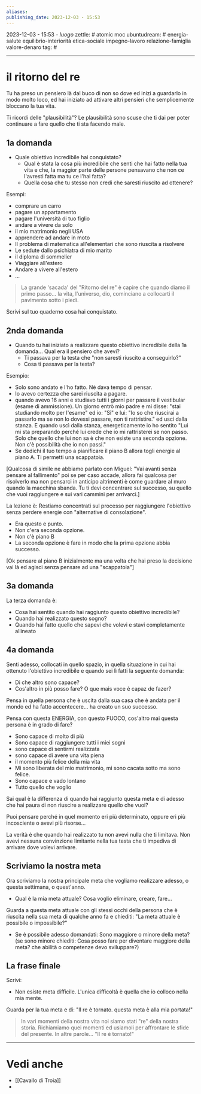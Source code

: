 ```yaml
---
aliases: 
publishing_date: 2023-12-03 - 15:53
---
```

2023-12-03 - 15:53 - *luogo*
zettle: # atomic moc
ubuntudream: # energia-salute equilibrio-interiorità etica-sociale impegno-lavoro relazione-famiglia valore-denaro 
tag: #

---
# il ritorno del re

Tu ha preso un pensiero là dal buco di non so dove ed inizi a guardarlo in modo molto loco, ed hai iniziato ad attivare altri pensieri che semplicemente bloccano la tua vita.

Ti ricordi delle "plausibilità"?
Le plausibilità sono scuse che ti dai per poter continuare a fare quello che ti sta facendo male.

## 1a domanda

- Quale obiettivo incredibile hai conquistato?
	- Qual è stata la cosa più incredibile che senti che hai fatto nella tua vita e che, la maggior parte delle persone pensavano che non ce l'avresti fatta ma tu ce l'hai fatta?
	- Quella cosa che tu stesso non credi che saresti riuscito ad ottenere?

Esempi:
- comprare un carro
- pagare un appartamento
- pagare l'università di tuo figlio
- andare a vivere da solo
- il mio matrimonio negli USA
- apprendere ad andare in moto
- Il problema di matematica all'elementari che sono riuscita a risolvere
- Le sedute dallo psichiatra di mio marito
- il diploma di sommelier
- Viaggiare all'estero
- Andare a vivere all'estero
- ...

> La grande 'sacada' del "Ritorno del re" è capire che quando diamo il primo passo... la vita, l'universo, dio, cominciano a collocarti il pavimento sotto i piedi.

Scrivi sul tuo quaderno cosa hai conquistato.


## 2nda domanda

- Quando tu hai iniziato a realizzare questo obiettivo incredibile della 1a domanda... Qual era il pensiero che avevi?
	- Ti passava per la testa che "non saresti riuscito a conseguirlo?"
	- Cosa ti passava per la testa?

Esempio:
- Solo sono andato e l'ho fatto. Nè dava tempo di pensar.
- Io avevo certezza che sarei riuscita a pagare.
- quando avevo 16 anni e studiavo tutti i giorni per passare il vestibular (esame di ammissione). Un giorno entrò mio padre e mi disse: "stai studiando molto per l'esame" ed io: "Sì" e lui: "Io so che riuscirai a passarlo ma se non lo dovessi passare, non ti rattristire." ed uscì dalla stanza.
  E quando uscì dalla stanza, energeticamente io ho sentito "Lui mi sta preparando perché lui crede che io mi rattristerei se non passo. Solo che quello che lui non sa è che non esiste una seconda opzione. Non c'è possibilità che io non passi."
- Se dedichi il tuo tempo a pianificare il piano B allora togli energie al piano A. Ti permetti una scappatoia.  

[Qualcosa di simile ne abbiamo parlato con Miguel: "Vai avanti senza pensare al fallimento"
poi se per caso accade, allora fai qualcosa per risolverlo ma non pensarci in anticipo altrimenti è come guardare al muro quando la macchina sbanda. Tu ti devi concentrare sul successo, su quello che vuoi raggiungere e sui vari cammini per arrivarci.]

La lezione è: Restiamo concentrati sul processo per raggiungere l'obiettivo senza perdere energie con "alternative di consolazione".

- Era questo e punto.
- Non c'era seconda opzione.
- Non c'è piano B
- La seconda opzione è fare in modo che la prima opzione abbia successo.

[Ok pensare al piano B inizialmente ma una volta che hai preso la decisione vai là ed agisci senza pensare ad una "scappatoia"]


## 3a domanda

La terza domanda è:
- Cosa hai sentito quando hai raggiunto questo obiettivo incredibile?
- Quando hai realizzato questo sogno?
- Quando hai fatto quello che sapevi che volevi e stavi completamente allineato 


## 4a domanda

Senti adesso, collocati in quello spazio, in quella situazione in cui hai ottenuto l'obiettivo incredibile e quando sei lì fatti la seguente domanda:

- Di che altro sono capace?
- Cos'altro in più posso fare?
   O que mais voce è capaz de fazer?

Pensa in quella persona che è uscita dalla sua casa che è andata per il mondo ed ha fatto accentecere... ha creato un suo successo.

Pensa con questa ENERGIA, con questo FUOCO, cos'altro mai questa persona è in grado di fare?

- Sono capace di molto di più
- Sono capace di raggiungere tutti i miei sogni
- sono capace di sentirmi realizzata
- sono capace di avere una vita piena
- il momento più felice della mia vita 
- Mi sono liberata del mio matrimonio, mi sono cacata sotto ma sono felice.
- Sono capace e vado lontano
- Tutto quello che voglio

Sai qual è la differenza di quando hai raggiunto questa meta e di adesso che hai paura di non riuscire a realizzare quello che vuoi?

Puoi pensare perché in quel momento eri più determinato, oppure eri più incosciente o avevi più risorse...

La verità è che quando hai realizzato tu non avevi nulla che ti limitava.
Non avevi nessuna convinzione limitante nella tua testa che ti impediva di arrivare dove volevi arrivare. 

## Scriviamo la nostra meta

Ora scriviamo la nostra principale meta che vogliamo realizzare adesso, o questa settimana, o quest'anno. 

- Qual è la mia meta attuale?
  Cosa voglio eliminare, creare, fare...

Guarda a questa meta attuale con gli stessi occhi della persona che è riuscita nella sua meta di qualche anno fa e chiediti: "La meta attuale è possibile o impossibile?"

- Se è possibile adesso domandati:
   Sono maggiore o minore della meta?
   (se sono minore chiediti: Cosa posso fare per diventare maggiore della meta?
    che abilità o competenze devo sviluppare?)

## La frase finale

Scrivi:
- Non esiste meta difficile. L'unica difficoltà è quella che io colloco nella mia mente.

Guarda per la tua meta e di: "Il re è tornato. questa meta è alla mia portata!"

> In vari momenti della nostra vita noi siamo stati "re" della nostra storia. 
> Richiamiamo quei momenti ed usiamoli per affrontare le sfide del presente.
> In altre parole... "Il re è tornato!"



---
# Vedi anche
- [[Cavallo di Troia]]
- 